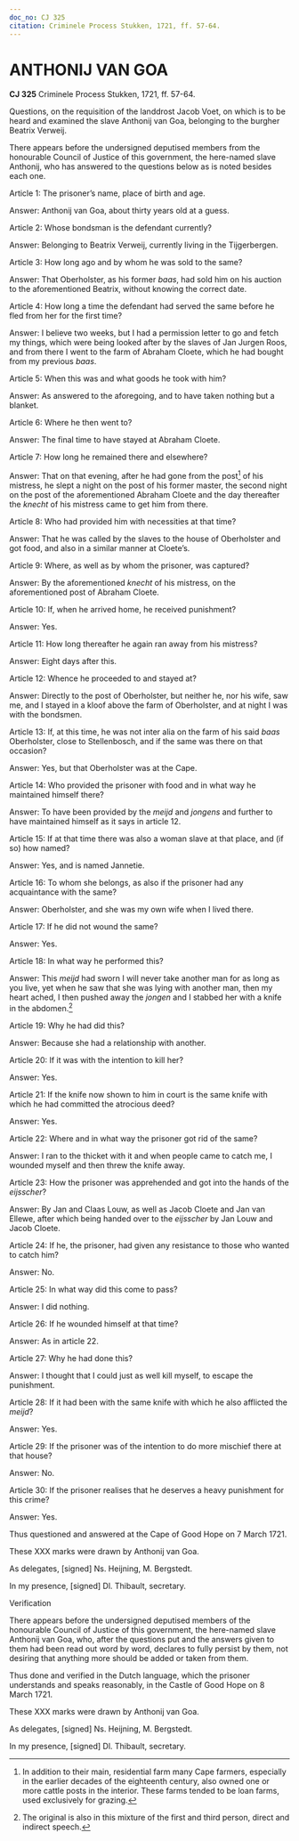 ```yaml
---
doc_no: CJ 325
citation: Criminele Process Stukken, 1721, ff. 57-64.
---
```


# ANTHONIJ VAN GOA

**CJ 325** Criminele Process Stukken, 1721, ff. 57-64.

Questions, on the requisition of the landdrost Jacob Voet, on which is to be heard and examined the slave Anthonij van Goa, belonging to the burgher Beatrix Verweij.

There appears before the undersigned deputised members from the honourable Council of Justice of this government, the here-named slave Anthonij, who has answered to the questions below as is noted besides each one.

Article 1: The prisoner’s name, place of birth and age.

Answer: Anthonij van Goa, about thirty years old at a guess.

Article 2: Whose bondsman is the defendant currently?

Answer: Belonging to Beatrix Verweij, currently living in the Tijgerbergen.

Article 3: How long ago and by whom he was sold to the same?

Answer: That Oberholster, as his former *baas*, had sold him on his auction to the aforementioned Beatrix, without knowing the correct date.

Article 4: How long a time the defendant had served the same before he fled from her for the first time?

Answer: I believe two weeks, but I had a permission letter to go and fetch my things, which were being looked after by the slaves of Jan Jurgen Roos, and from there I went to the farm of Abraham Cloete, which he had bought from my previous *baas*.

Article 5: When this was and what goods he took with him?

Answer: As answered to the aforegoing, and to have taken nothing but a blanket.

Article 6: Where he then went to?

Answer: The final time to have stayed at Abraham Cloete.

Article 7: How long he remained there and elsewhere?

Answer: That on that evening, after he had gone from the post[^1] of his mistress, he slept a night on the post of his former master, the second night on the post of the aforementioned Abraham Cloete and the day thereafter the *knecht* of his mistress came to get him from there.

Article 8: Who had provided him with necessities at that time?

Answer: That he was called by the slaves to the house of Oberholster and got food, and also in a similar manner at Cloete’s.

Article 9: Where, as well as by whom the prisoner, was captured?

Answer: By the aforementioned *knecht* of his mistress, on the aforementioned post of Abraham Cloete.

Article 10: If, when he arrived home, he received punishment?

Answer: Yes.

Article 11: How long thereafter he again ran away from his mistress?

Answer: Eight days after this.

Article 12: Whence he proceeded to and stayed at?

Answer: Directly to the post of Oberholster, but neither he, nor his wife, saw me, and I stayed in a kloof above the farm of Oberholster, and at night I was with the bondsmen.

Article 13: If, at this time, he was not inter alia on the farm of his said *baas* Oberholster, close to Stellenbosch, and if the same was there on that occasion?

Answer: Yes, but that Oberholster was at the Cape.

Article 14: Who provided the prisoner with food and in what way he maintained himself there?

Answer: To have been provided by the *meijd* and *jongens* and further to have maintained himself as it says in article 12.

Article 15: If at that time there was also a woman slave at that place, and (if so) how named?

Answer: Yes, and is named Jannetie.

Article 16: To whom she belongs, as also if the prisoner had any acquaintance with the same?

Answer: Oberholster, and she was my own wife when I lived there.

Article 17: If he did not wound the same?

Answer: Yes.

Article 18: In what way he performed this?

Answer: This *meijd* had sworn I will never take another man for as long as you live, yet when he saw that she was lying with another man, then my heart ached, I then pushed away the *jongen* and I stabbed her with a knife in the abdomen.[^2]

Article 19: Why he had did this?

Answer: Because she had a relationship with another.

Article 20: If it was with the intention to kill her?

Answer: Yes.

Article 21: If the knife now shown to him in court is the same knife with which he had committed the atrocious deed?

Answer: Yes.

Article 22: Where and in what way the prisoner got rid of the same?

Answer: I ran to the thicket with it and when people came to catch me, I wounded myself and then threw the knife away.

Article 23: How the prisoner was apprehended and got into the hands of the *eijsscher*?

Answer: By Jan and Claas Louw, as well as Jacob Cloete and Jan van Ellewe, after which being handed over to the *eijsscher* by Jan Louw and Jacob Cloete.

Article 24: If he, the prisoner, had given any resistance to those who wanted to catch him?

Answer: No.

Article 25: In what way did this come to pass?

Answer: I did nothing.

Article 26: If he wounded himself at that time?

Answer: As in article 22.

Article 27: Why he had done this?

Answer: I thought that I could just as well kill myself, to escape the punishment.

Article 28: If it had been with the same knife with which he also afflicted the *meijd*?

Answer: Yes.

Article 29: If the prisoner was of the intention to do more mischief there at that house?

Answer: No.

Article 30: If the prisoner realises that he deserves a heavy punishment for this crime?

Answer: Yes.

Thus questioned and answered at the Cape of Good Hope on 7 March 1721.

These XXX marks were drawn by Anthonij van Goa.

As delegates, \[signed\] Ns. Heijning, M. Bergstedt.

In my presence, \[signed\] Dl. Thibault, secretary.

Verification

There appears before the undersigned deputised members of the honourable Council of Justice of this government, the here-named slave Anthonij van Goa, who, after the questions put and the answers given to them had been read out word by word, declares to fully persist by them, not desiring that anything more should be added or taken from them.

Thus done and verified in the Dutch language, which the prisoner understands and speaks reasonably, in the Castle of Good Hope on 8 March 1721.

These XXX marks were drawn by Anthonij van Goa.

As delegates, \[signed\] Ns. Heijning, M. Bergstedt.

In my presence, \[signed\] Dl. Thibault, secretary.

[^1]: In addition to their main, residential farm many Cape farmers, especially in the earlier decades of the eighteenth century, also owned one or more cattle posts in the interior. These farms tended to be loan farms, used exclusively for grazing.

[^2]: The original is also in this mixture of the first and third person, direct and indirect speech.